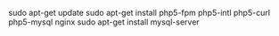 sudo apt-get update
sudo apt-get install  php5-fpm php5-intl php5-curl php5-mysql nginx
sudo apt-get install mysql-server

